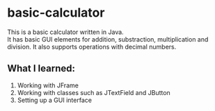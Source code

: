 # basic-calculator
This is a basic calculator written in Java. <br>
It has basic GUI elements for addition, substraction, multiplication and division. It also supports operations with decimal numbers. 


## What I learned: 
1. Working with JFrame
2. Working with classes such as JTextField and JButton 
3. Setting up a GUI interface
